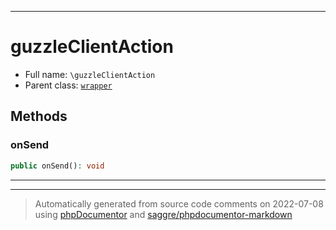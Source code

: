 ***

# guzzleClientAction





* Full name: `\guzzleClientAction`
* Parent class: [`wrapper`](./yxorP/inc/wrapper.md)




## Methods


### onSend



```php
public onSend(): void
```











***


***
> Automatically generated from source code comments on 2022-07-08 using [phpDocumentor](http://www.phpdoc.org/) and [saggre/phpdocumentor-markdown](https://github.com/Saggre/phpDocumentor-markdown)
